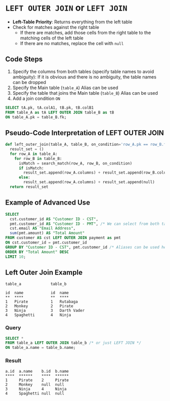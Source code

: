 # `LEFT OUTER JOIN` or `LEFT JOIN`

- **Left-Table Priority**: Returns everything from the left table
- Check for matches against the right table
  - If there are matches, add those cells from the right table to the matching cells of the left table
  - If there are no matches, replace the cell with `null`

## Code Steps

1. Specify the columns from both tables (specify table names to avoid ambiguity): If it is obvious and there is no ambiguity, the table names can be dropped
1. Specify the Main table (`table_A`) Alias can be used
1. Specify the table that joins the Main table (`table_B`) Alias can be used
1. Add a join condition `ON`

```sql
SELECT tA.pk, tA.colA1, tB.pk, tB.colB1
FROM table_A as tA LEFT OUTER JOIN table_B as tB
ON table_A.pk = table_B.fk;
```

## Pseudo-Code Interpretation of LEFT OUTER JOIN

```python
def left_outer_join(table_A, table_B, on_condition='row_A.pk == row_B.fk'):
  result_set = ()
  for row_A in table_A:
    for row_B in table_B:
      isMatch = search_match(row_A, row_B, on_condition)
      if isMatch:
        result_set.append(row_A.columns) + result_set.append(row_B.columns)
      else:
        result_set.append(row_A.columns) + result_set.append(null)
  return result_set
```

## Example of Advanced Use

```sql
SELECT
  cst.customer_id AS "Customer ID - CST",
  pmt.customer_id AS "Customer ID - PMT", /* We can select from both tables */
  cst.email AS "Email Address",
  sum(pmt.amount) AS "Total Amount"
FROM customer AS cst LEFT OUTER JOIN payment as pmt
ON cst.customer_id = pmt.customer_id
GROUP BY "Customer ID - CST", pmt.customer_id /* Aliases can be used here */
ORDER BY "Total Amount" DESC
LIMIT 10;
```

## Left Outer Join Example

```visual
table_a             table_b

id  name            id  name
**  ****            **  ****
1   Pirate          1   Rutabaga
2   Monkey          2   Pirate
3   Ninja           3   Darth Vader
4   Spaghetti       4   Ninja
```

### Query

```sql
SELECT *
FROM table_a LEFT OUTER JOIN table_b /* or just LEFT JOIN */
ON table_a.name = table_b.name;
```

### Result

```visual
a.id  a.name    b.id  b.name
****  ******    ****  ******
1     Pirate    2     Pirate
2     Monkey    null  null
3     Ninja     4     Ninja
4     Spaghetti null  null
```
